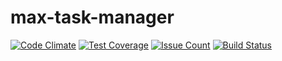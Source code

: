 # max-task-manager

[![Code Climate](https://codeclimate.com/github/maximtop/project-lvl4-s108/badges/gpa.svg)](https://codeclimate.com/github/maximtop/project-lvl4-s108)
[![Test Coverage](https://codeclimate.com/github/maximtop/project-lvl4-s108/badges/coverage.svg)](https://codeclimate.com/github/maximtop/project-lvl4-s108/coverage)
[![Issue Count](https://codeclimate.com/github/maximtop/project-lvl4-s108/badges/issue_count.svg)](https://codeclimate.com/github/maximtop/project-lvl4-s108)
[![Build Status](https://travis-ci.org/maximtop/project-lvl4-s108.svg?branch=master)](https://travis-ci.org/maximtop/project-lvl4-s108)
